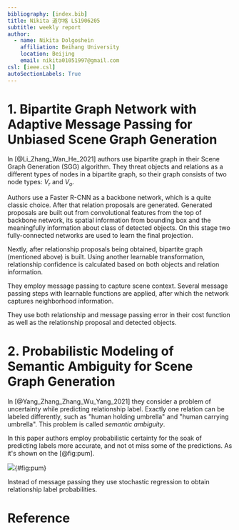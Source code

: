 ```yaml
---
bibliography: [index.bib]
title: Nikita 道尔格 LS1906205
subtitle: weekly report
author:
  - name: Nikita Dolgoshein
    affiliation: Beihang University
    location: Beijing
    email: nikita01051997@gmail.com
csl: [ieee.csl]
autoSectionLabels: True
---
```


# 1. Bipartite Graph Network with Adaptive Message Passing for Unbiased Scene Graph Generation

In [@Li_Zhang_Wan_He_2021] authors use bipartite graph in their Scene Graph Generation (SGG) algorithm. They threat objects and relations as a different types of nodes in a bipartite graph, so their graph consists of two node types: $V_r$ and $V_o$.

Authors use a Faster R-CNN as a backbone network, which is a quite classic choice. After that relation proposals are generated. Generated proposals are built out from convolutional features from the top of backbone network, its spatial information from bounding box and the meaningfully information about class of detected objects. On this stage two fully-connected networks are used to learn the final projection.

Nextly, after relationship proposals being obtained, bipartite graph (mentioned above) is built. Using another learnable transformation, relationship confidence is calculated based on both objects and relation information.

They employ message passing to capture scene context. Several message passing steps with learnable functions are applied, after which the network captures neighborhood information.

They use both relationship and message passing error in their cost function as well as the relationship proposal and detected objects.

# 2. Probabilistic Modeling of Semantic Ambiguity for Scene Graph Generation

In [@Yang_Zhang_Zhang_Wu_Yang_2021] they consider a problem of uncertainty while predicting relationship label. Exactly one relation can be labeled differently, such as "human holding umbrella" and "human carrying umbrella". This problem is called *semantic ambiguity*.

In this paper authors employ probabilistic certainty for the soak of predicting labels more accurate, and not ot miss some of the predictions. As it's shown on the [@fig:pum].

![](PUM.png){#fig:pum}

Instead of message passing they use stochastic regression to obtain relationship label probabilities.

# Reference